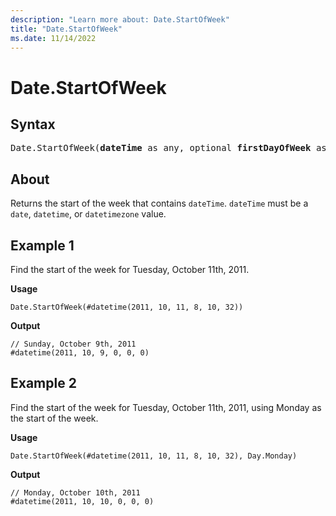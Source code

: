 ```yaml
---
description: "Learn more about: Date.StartOfWeek"
title: "Date.StartOfWeek"
ms.date: 11/14/2022
---
```

# Date.StartOfWeek

## Syntax

<pre>
Date.StartOfWeek(<b>dateTime</b> as any, optional <b>firstDayOfWeek</b> as nullable number) as any
</pre>
  
## About

Returns the start of the week that contains `dateTime`. `dateTime` must be a `date`, `datetime`, or `datetimezone` value.

## Example 1

Find the start of the week for Tuesday, October 11th, 2011.

**Usage**

```powerquery-m
Date.StartOfWeek(#datetime(2011, 10, 11, 8, 10, 32))
```

**Output**

```powerquery-m
// Sunday, October 9th, 2011
#datetime(2011, 10, 9, 0, 0, 0)
```

## Example 2

Find the start of the week for Tuesday, October 11th, 2011, using Monday as the start of the week.

**Usage**

```powerquery-m
Date.StartOfWeek(#datetime(2011, 10, 11, 8, 10, 32), Day.Monday)
```

**Output**

```powerquery-m
// Monday, October 10th, 2011
#datetime(2011, 10, 10, 0, 0, 0)
```
